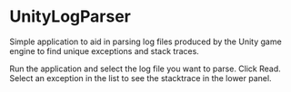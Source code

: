 # UnityLogParser
Simple application to aid in parsing log files produced by the Unity game engine to find unique exceptions and stack traces.

Run the application and select the log file you want to parse. 
Click Read.
Select an exception in the list to see the stacktrace in the lower panel.
